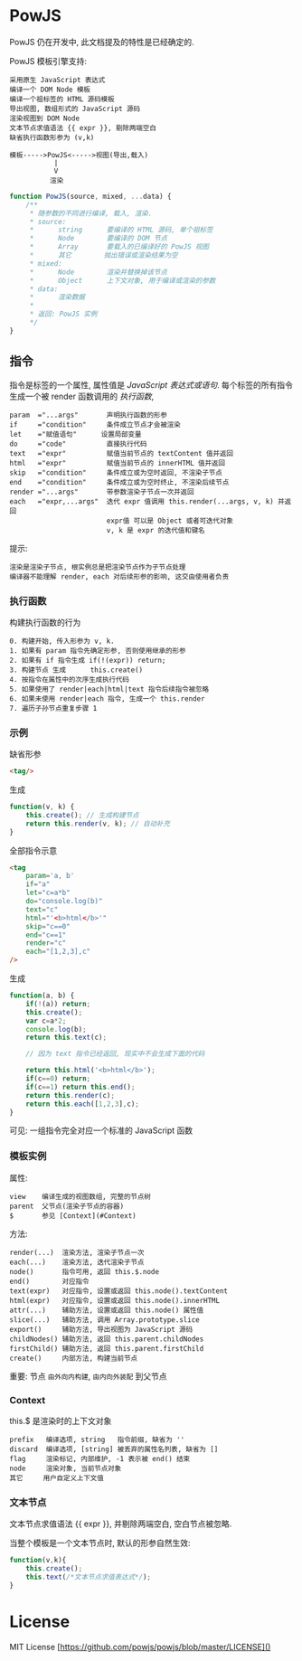 # PowJS

PowJS 仍在开发中, 此文档提及的特性是已经确定的.

PowJS 模板引擎支持:

    采用原生 JavaScript 表达式
    编译一个 DOM Node 模板
    编译一个祖标签的 HTML 源码模板
    导出视图, 数组形式的 JavaScript 源码
    渲染视图到 DOM Node
    文本节点求值语法 {{ expr }}, 剔除两端空白
    缺省执行函数形参为 (v,k)

```
模板----->PowJS<----->视图(导出,载入)
           |
           V
          渲染
```

```js
function PowJS(source, mixed, ...data) {
    /**
     * 随参数的不同进行编译, 载入, 渲染.
     * source:
     *      string      要编译的 HTML 源码, 单个祖标签
     *      Node        要编译的 DOM 节点
     *      Array       要载入的已编译好的 PowJS 视图
     *      其它        抛出错误或渲染结果为空
     * mixed:
     *      Node        渲染并替换掉该节点
     *      Object      上下文对象, 用于编译或渲染的参数
     * data:
     *      渲染数据
     *
     * 返回: PowJS 实例
     */
}
```

## 指令

指令是标签的一个属性, 属性值是 *JavaScript 表达式或语句*.
每个标签的所有指令生成一个被 render 函数调用的 *执行函数*,

    param  ="...args"       声明执行函数的形参
    if     ="condition"     条件成立节点才会被渲染
    let    ="赋值语句"      设置局部变量
    do     ="code"          直接执行代码
    text   ="expr"          赋值当前节点的 textContent 值并返回
    html   ="expr"          赋值当前节点的 innerHTML 值并返回
    skip   ="condition"     条件成立或为空时返回, 不渲染子节点
    end    ="condition"     条件成立或为空时终止, 不渲染后续节点
    render ="...args"       带参数渲染子节点一次并返回
    each   ="expr,...args"  迭代 expr 值调用 this.render(...args, v, k) 并返回
                            expr值 可以是 Object 或者可迭代对象
                            v, k 是 expr 的迭代值和键名

提示:

    渲染是渲染子节点, 根实例总是把渲染节点作为子节点处理
    编译器不能理解 render, each 对后续形参的影响, 这交由使用者负责

### 执行函数

构建执行函数的行为

    0. 构建开始, 传入形参为 v, k.
    1. 如果有 param 指令先确定形参, 否则使用继承的形参
    2. 如果有 if 指令生成 if(!(expr)) return;
    3. 构建节点 生成      this.create()
    4. 按指令在属性中的次序生成执行代码
    5. 如果使用了 render|each|html|text 指令后续指令被忽略
    6. 如果未使用 render|each 指令, 生成一个 this.render
    7. 遍历子孙节点重复步骤 1

### 示例

缺省形参

```html
<tag/>
```

生成

```js
function(v, k) {
    this.create(); // 生成构建节点
    return this.render(v, k); // 自动补充
}
```

全部指令示意

```html
<tag
    param='a, b'
    if="a"
    let="c=a*b"
    do="console.log(b)"
    text="c"
    html="'<b>html</b>'"
    skip="c==0"
    end="c==1"
    render="c"
    each="[1,2,3],c"
/>
```

生成

```js
function(a, b) {
    if(!(a)) return;
    this.create();
    var c=a*2;
    console.log(b);
    return this.text(c);

    // 因为 text 指令已经返回, 现实中不会生成下面的代码

    return this.html('<b>html</b>');
    if(c==0) return;
    if(c==1) return this.end();
    return this.render(c);
    return this.each([1,2,3],c);
}
```

可见: 一组指令完全对应一个标准的 JavaScript 函数

### 模板实例

属性:

    view    编译生成的视图数组, 完整的节点树
    parent  父节点(渲染子节点的容器)
    $       参见 [Context](#Context)

方法:

    render(...)  渲染方法, 渲染子节点一次
    each(...)    渲染方法, 迭代渲染子节点
    node()       指令可用, 返回 this.$.node
    end()        对应指令
    text(expr)   对应指令, 设置或返回 this.node().textContent
    html(expr)   对应指令, 设置或返回 this.node().innerHTML
    attr(...)    辅助方法, 设置或返回 this.node() 属性值
    slice(...)   辅助方法, 调用 Array.prototype.slice
    export()     辅助方法, 导出视图为 JavaScript 源码
    childNodes() 辅助方法, 返回 this.parent.childNodes
    firstChild() 辅助方法, 返回 this.parent.firstChild
    create()     内部方法, 构建当前节点

重要: 节点 `由外向内构建`, `由内向外装配` 到父节点

### Context

this.$ 是渲染时的上下文对象

    prefix   编译选项, string   指令前缀, 缺省为 ''
    discard  编译选项, [string] 被丢弃的属性名列表, 缺省为 []
    flag     渲染标记, 内部维护, -1 表示被 end() 结束
    node     渲染对象, 当前节点对象
    其它     用户自定义上下文值


### 文本节点

文本节点求值语法 {{ expr }}, 并剔除两端空白, 空白节点被忽略.

当整个模板是一个文本节点时, 默认的形参自然生效:

```js
function(v,k){
    this.create();
    this.text(/*文本节点求值表达式*/);
}
```


# License

MIT License [https://github.com/powjs/powjs/blob/master/LICENSE]()

[PowJS]: https://github.com/powjs/powjs
